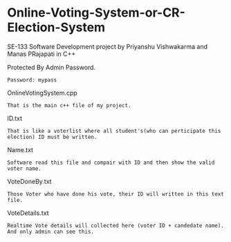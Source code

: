 # Online-Voting-System-or-CR-Election-System
SE-133 Software Development project by Priyanshu Vishwakarma and Manas PRajapati in C++


Protected By Admin Password.
      
    Password: mypass

OnlineVotingSystem.cpp 

    That is the main c++ file of my project.

ID.txt

    That is like a voterlist where all student's(who can perticipate this election) ID must be written.
    
Name.txt

    Software read this file and compair with ID and then show the valid voter name.

VoteDoneBy.txt

    Those Voter who have done his vote, their ID will written in this text file.
    
VoteDetails.txt

    Realtime Vote details will collected here (voter ID + candedate name). And only admin can see this.
